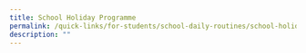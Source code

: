```yaml
---
title: School Holiday Programme
permalink: /quick-links/for-students/school-daily-routines/school-holiday-programme/
description: ""
---
```

